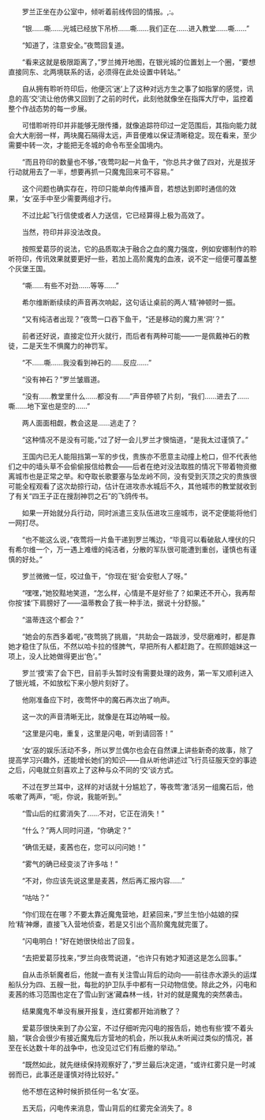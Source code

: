 　　罗兰正坐在办公室中，倾听着前线传回的情报。,:。

　　“银……嘶……光城已经放下吊桥……嘶……我们正在……进入教堂……嘶……”

　　“知道了，注意安全。”夜莺回复道。

　　“看来这就是极限距离了，”罗兰摊开地图，在银光城的位置划上一个圈，“要想直接同东、北两境联系的话，必须得在此处设置中转站。”

　　自从拥有聆听符印后，他便沉‘迷’上了这种对远方生之事了如指掌的感觉，讯息的高‘交’流让他仿佛又回到了之前的时代，此刻他就像坐在指挥大厅中，监控着整个作战态势的每一步展。

　　可惜聆听符印并非能够无限传播，就像追踪符印过一定范围后，其指向能力就会大大削弱一样，两块魔石隔得太远，声音便难以保证清晰稳定。现在看来，至少需要中转一次，才能把无冬城的命令布至全国境内。

　　“而且符印的数量也不够，”夜莺叼起一片鱼干，“你总共才做了四对，光是拔牙行动就用去了一半，想要再抓一只魔鬼回来可不容易。”

　　这个问题也确实存在，符印只能单向传播声音，若想达到即时通信的效果，‘女’巫手中至少需要两组才行。

　　不过比起飞行信使或者人力送信，它已经算得上极为高效了。

　　当然，符印并非没法改良。

　　按照爱葛莎的说法，它的品质取决于融合之血的魔力强度，例如安娜制作的聆听符印，传讯效果就要更好一些，若加上高阶魔鬼的血液，说不定一组便可覆盖整个灰堡王国。

　　“嘶……有些不对劲……等等……”

　　希尔维断断续续的声音再次响起，这句话让桌前的两人‘精’神顿时一振。

　　“又有纯洁者出现？”夜莺一口吞下鱼干，“还是移动的魔力黑‘洞’？”

　　前者还好说，直接定位开火就行，而后者有两种可能——一是佩戴神石的教徒，二是天生不惧魔力的神罚军。

　　“不……嘶……我没看到神石的……反应……”

　　“没有神石？”罗兰皱眉道。

　　“没有……教堂里什么……都没有……”声音停顿了片刻，“我们……进去了……嘶……地下室也是空的……”

　　两人面面相觑，教会这是……逃走了？

　　“这种情况不是没有可能，”过了好一会儿罗兰才懊恼道，“是我太过谨慎了。”

　　王国内已无人能阻挡第一军的步伐，贵族亦不愿意主动撞上枪口，但不代表他们之中的墙头草不会偷偷报信给教会——后者在绝对没法取胜的情况下带着物资撤离城市也是正常之举。和夺取长歌要塞与坠龙岭不同，没有受到灭顶之灾的贵族很可能全程观看了这次劫掠行动，估计在进攻赤水城后不久，其他城市的教堂就收到了有关“四王子正在搜刮神罚之石”的飞鸽传书。

　　如果一开始就分兵行动，同时派遣三支队伍进攻三座城市，说不定便能将他们一网打尽。

　　“也不能这么说，”夜莺将一片鱼干递到罗兰嘴边，“毕竟可以看破敌人埋伏的只有希尔维一个，万一遇上难缠的纯洁者，分散的军队很可能遭到重创，谨慎也有谨慎的好处。”

　　罗兰微微一怔，咬过鱼干，“你现在‘挺’会安慰人了呀。”

　　“嘿嘿，”她狡黠地笑道，“怎么样，心情是不是好些了？如果还不开心，我再帮你按‘揉’下肩膀好了——温蒂教会了我一种手法，据说十分舒服。”

　　“温蒂连这个都会？”

　　“她会的东西多着呢，”夜莺挑了挑眉，“共助会一路跋涉，受尽磨难时，都是靠她才稳住了队伍，不然以哈卡拉的怪脾气，早把所有人都赶跑了。在照顾姐妹这一项上，没人比她做得更出‘色’。”

　　罗兰‘摸’索了会下巴，目前手头暂时没有需要处理的政务，第一军又顺利进入了银光城，不如放松下来小憩片刻好了。

　　他刚准备应下时，夜莺怀中的魔石再次出了响声。

　　这一次的声音清晰无比，就像是在耳边呐喊一般。

　　“这里是闪电，重复，这里是闪电，听到请回答！”

　　‘女’巫的娱乐活动不多，所以罗兰偶尔也会在自然课上讲些新奇的故事，除了提高学习兴趣外，还能增长她们的知识——自从听他讲述过飞行员征服天空的事迹之后，闪电就立刻喜欢上了这种与众不同的‘交’谈方式。

　　不过在罗兰耳中，这样的对话就十分尴尬了，等夜莺‘激’活另一组魔石后，他咳嗽了两声，“呃，你说，我能听到。”

　　“雪山后的红雾消失了……不对，它正在消失！”

　　“什么？”两人同时问道，“你确定？”

　　“确信无疑，麦茜也在，您可以问问她！”

　　“雾气的确已经变淡了许多咕！”

　　“不对，你应该先说这里是麦茜，然后再汇报内容……”

　　“咕咕？”

　　“你们现在在哪？不要太靠近魔鬼营地，赶紧回来，”罗兰生怕小姑娘的探险‘精’神爆，直接飞入营地侦查，若是又引出个高阶魔鬼就完蛋了。

　　“闪电明白！”好在她很快给出了回复。

　　“去把爱葛莎找来，”罗兰向夜莺说道，“也许只有她才知道这是怎么回事。”

　　自从击杀斩魔者后，他就一直有关注雪山背后的动向——前往赤水源头的运煤船队分为四、五艘一批，每批的护卫队手中都有一只动物信使。除此之外，闪电和麦茜的练习范围也定在了雪山到‘迷’藏森林一线，针对的就是魔鬼的突然袭击。

　　结果魔鬼不单没有展开报复，连红雾都开始消散了？

　　爱葛莎很快来到了办公室，不过仔细听完闪电的报告后，她也有些‘摸’不着头脑，“联合会很少有接近魔鬼后方营地的机会，所以我从未听闻过类似的情况，甚至在长达数十年的战争中，也没见过它们有后撤的举动。”

　　“既然如此，就先继续保持观察好了，”罗兰最后决定道，“或许红雾只是一时减弱而已，此事还是谨慎对待比较好。”

　　他不想在这种时候折损任何一名‘女’巫。

　　五天后，闪电传来消息，雪山背后的红雾完全消失了。8

　　

